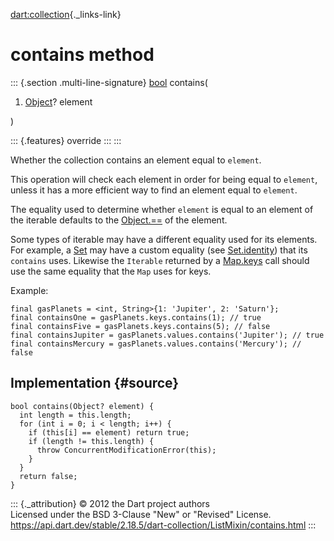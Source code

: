 [dart:collection](../../dart-collection/dart-collection-library){._links-link}

contains method
===============

::: {.section .multi-line-signature}
[bool](../../dart-core/bool-class) contains(

1.  [Object](../../dart-core/object-class)? element

)

::: {.features}
override
:::
:::

Whether the collection contains an element equal to `element`.

This operation will check each element in order for being equal to
`element`, unless it has a more efficient way to find an element equal
to `element`.

The equality used to determine whether `element` is equal to an element
of the iterable defaults to the
[Object.==](../../dart-core/object/operator_equals) of the element.

Some types of iterable may have a different equality used for its
elements. For example, a [Set](../../dart-core/set-class) may have a
custom equality (see [Set.identity](../../dart-core/set/set.identity))
that its `contains` uses. Likewise the `Iterable` returned by a
[Map.keys](../../dart-core/map/keys) call should use the same equality
that the `Map` uses for keys.

Example:

``` {.language-dart data-language="dart"}
final gasPlanets = <int, String>{1: 'Jupiter', 2: 'Saturn'};
final containsOne = gasPlanets.keys.contains(1); // true
final containsFive = gasPlanets.keys.contains(5); // false
final containsJupiter = gasPlanets.values.contains('Jupiter'); // true
final containsMercury = gasPlanets.values.contains('Mercury'); // false
```

Implementation {#source}
--------------

``` {.language-dart data-language="dart"}
bool contains(Object? element) {
  int length = this.length;
  for (int i = 0; i < length; i++) {
    if (this[i] == element) return true;
    if (length != this.length) {
      throw ConcurrentModificationError(this);
    }
  }
  return false;
}
```

::: {._attribution}
© 2012 the Dart project authors\
Licensed under the BSD 3-Clause \"New\" or \"Revised\" License.\
<https://api.dart.dev/stable/2.18.5/dart-collection/ListMixin/contains.html>
:::
